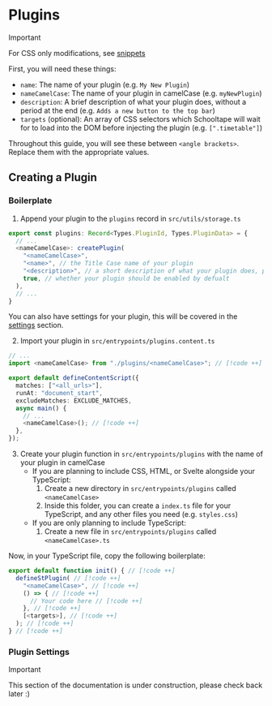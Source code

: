 # Plugins

> [!important]
> For CSS only modifications, see [snippets](snippets.md)

First, you will need these things:

- `name`: The name of your plugin (e.g. `My New Plugin`)
- `nameCamelCase`: The name of your plugin in camelCase (e.g. `myNewPlugin`)
- `description`: A brief description of what your plugin does, without a period at the end (e.g. `Adds a new button to the top bar`)
- `targets` (optional): An array of CSS selectors which Schooltape will wait for to load into the DOM before injecting the plugin (e.g. `[".timetable"]`)

Throughout this guide, you will see these between `<angle brackets>`. Replace them with the appropriate values.

## Creating a Plugin

### Boilerplate

1. Append your plugin to the `plugins` record in `src/utils/storage.ts`

```ts
export const plugins: Record<Types.PluginId, Types.PluginData> = {
  // ...
  <nameCamelCase>: createPlugin(
    "<nameCamelCase>",
    "<name>", // the Title Case name of your plugin
    "<description>", // a short description of what your plugin does, please use punctuation and end with a full stop
    true, // whether your plugin should be enabled by defualt
  ),
  // ...
}
```

You can also have settings for your plugin, this will be covered in the [settings](#plugin-settings) section.

2. Import your plugin in `src/entrypoints/plugins.content.ts`

```ts
// ...
import <nameCamelCase> from "./plugins/<nameCamelCase>"; // [!code ++]

export default defineContentScript({
  matches: ["<all_urls>"],
  runAt: "document_start",
  excludeMatches: EXCLUDE_MATCHES,
  async main() {
    // ...
    <nameCamelCase>(); // [!code ++]
  },
});
```

3. Create your plugin function in `src/entrypoints/plugins` with the name of your plugin in camelCase
   - If you are planning to include CSS, HTML, or Svelte alongside your TypeScript:
     1. Create a new directory in `src/entrypoints/plugins` called `<nameCamelCase>`
     2. Inside this folder, you can create a `index.ts` file for your TypeScript, and any other files you need (e.g. `styles.css`)
   - If you are only planning to include TypeScript:
     1. Create a new file in `src/entrypoints/plugins` called `<nameCamelCase>.ts`

Now, in your TypeScript file, copy the following boilerplate:

```ts
export default function init() { // [!code ++]
  defineStPlugin( // [!code ++]
    "<nameCamelCase>", // [!code ++]
    () => { // [!code ++]
      // Your code here // [!code ++]
    }, // [!code ++]
    [<targets>], // [!code ++]
  ); // [!code ++]
} // [!code ++]
```

### Plugin Settings

> [!important]
> This section of the documentation is under construction, please check back later \:)

<!--Under your plugin storage item in `src/utils/storage.ts`-->

